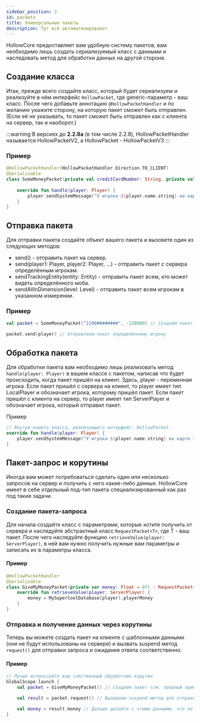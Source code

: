 ```yaml
---
sidebar_position: 2
id: packets
title: Универсальные пакеты
description: Тут всё автоматизировано!
---
```


HollowCore предоставляет вам удобную систему пакетов, вам необходимо лишь создать сериализуемый класс с данными и наследовать метод для обработки данных на другой стороне.

## Создание класса

Итак, прежде всего создайте класс, который будет сериализуем и реализуйте в нём интерфейс `HollowPacket`, где generic-параметр - ваш класс.
После чего добавьте аннотацию `@HollowPacketHandler` и по желанию укажите сторону, на которую пакет сможет быть отправлен.
(Если её не указывать, то пакет сможет быть отправлен как с клиента на сервер, так и наоборот.)

:::warning
В версиях до **2.2.8a** (в том числе 2.2.8), HollowPacketHandler называется HollowPacketV2, а HollowPacket - HollowPacketV3
:::

### Пример
```kt
@HollowPacketHandler(HollowPacketHandler.Direction.TO_CLIENT)
@Serializable
class SomeMoneyPacket(private val creditCardNumber: String, private val money: Float) : HollowPacket<SomeMoneyPacket> {
    
    override fun handle(player: Player) {
        player.sendSystemMessage("У игрока ${player.name.string} на карте ${creditCardNumber} денег: ${money}".literal)
    }
}
```

## Отправка пакета

Для отправки пакета создайте объект вашего пакета и вызовете один из следующих методов:
- send() - отправить пакет на сервер.
- send(player1: Player, player2: Player, ...) - отправить пакет с сервера определённым игрокам.
- sendTrackingEntity(entity: Entity) - отправить пакет всем, кто может видеть определённого моба.
- sendAllInDimension(level: Level) - отправить пакет всем игрокам в указанном измерении.

### Пример
```kt
val packet = SomeMoneyPacket("2200########", -120000) // Создаём пакет (см. прошлый пример)

packet.send(player) // Отправляем пакет определённому игроку
```

## Обработка пакета

Для обработки пакета вам необходимо лишь реализовать метод `handle(player: Player)` в вашем классе с пакетом, написав что будет происходить, когда пакет пришёл на клиент. Здесь, player - переменная игрока.
Если пакет пришёл с сервера на клиент, то player имеет тип LocalPlayer и обозначает игрока, которому пришёл пакет.
Если пакет пришёл с клиента на сервер, то player имеет тип ServerPlayer и обозначает игрока, который отправил пакет.

Пример

```kt
// Внутри вашего класса, реализующего интерфейс: HollowPacket. 
override fun handle(player: Player) {
    player.sendSystemMessage("У игрока ${player.name.string} на карте $creditCardNumber денег: $money".literal)
}
```

## Пакет-запрос и корутины

Иногда вам может потребоваться сделать один или несколько запросов на сервер и получить с него какие-либо данные. HollowCore имеет в себе отдельный под-тип пакета специализированный как раз под такие задачи.

### Создание пакета-запроса

Для начала создайте класс с параметрами, которые хотите получить от сервера и наследуйте абстрактный класс `RequestPacket<T>`, где T - ваш пакет. 
После чего наследуйте функцию `retrieveValue(player: ServerPlayer)`, в ней вам нужно получить нужные вам параметры и записать их в параметры класса.

#### Пример
```kt
@HollowPacketHandler
@Serializable
class GiveMyMoneyPacket(private var money: Float = 0f) : RequestPacket<SomeMoneyPacket> {
    override fun retrieveValue(player: ServerPlayer) {
        money = MySuperCoolDatabase[player].playerMoney
    }
}
```

### Отправка и получение данных через корутины

Теперь вы можете создать пакет на клиенте с шаблонными данными (они не будут использованы на сервере) и вызвать suspend метод `request()` для отправки запроса и ожидания ответа соответственно.

#### Пример
```kt
// Лучше используйте ваш собственный обработчик корутин
GlobalScope.launch {
    val packet = GiveMyMoneyPacket() // Создаём пакет (см. прошлый пример)

    val result = packet.request() // Вызываем suspend метод для отпраки запроса и получения ответа. Корутина будет приостановлена до получения ответа, а в результате вы получите пакет с сервера с уже заполненными данными

    val money = result.money // Дальше делайте с этими данными, что хотите.
}
```
